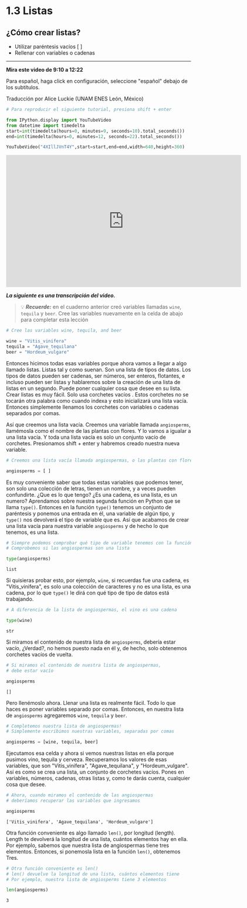 # 1.3 Listas

## ¿Cómo crear listas?
- Utilizar paréntesis vacíos [ ]
- Rellenar con variables o cadenas
_______

**Mira este video de 9:10 a 12:22**

Para español, haga click en configuración, seleccione "español" debajo de los subtítulos.

Traducción por Alice Luckie (UNAM ENES León, México)


```python
# Para reproducir el siguiente tutorial, presiona shift + enter

from IPython.display import YouTubeVideo
from datetime import timedelta
start=int(timedelta(hours=0, minutes=9, seconds=10).total_seconds())
end=int(timedelta(hours=0, minutes=12, seconds=22).total_seconds())

YouTubeVideo("4XIllJVnT4Y",start=start,end=end,width=640,height=360)
```





<iframe
    width="640"
    height="360"
    src="https://www.youtube.com/embed/4XIllJVnT4Y?start=550&end=742"
    frameborder="0"
    allowfullscreen
></iframe>




***La siguiente es una transcripción del video.***

>💡 ***Recuerde:*** en el cuaderno anterior creó variables llamadas `wine`, `tequila` y `beer`. Cree las variables nuevamente en la celda de abajo para completar esta lección


```python
# Cree las variables wine, tequila, and beer

wine = "Vitis_vinifera"
tequila = "Agave_tequilana"
beer = "Hordeum_vulgare"
```

Entonces hicimos todas esas variables porque ahora vamos a llegar a algo llamado listas. Listas tal y como suenan. Son una lista de tipos de datos. Los tipos de datos pueden ser cadenas, ser números, ser enteros, flotantes, e incluso pueden ser listas y hablaremos sobre la creación de una lista de listas en un segundo. Puede poner cualquier cosa que desee en su lista. Crear listas es muy fácil. Solo usa corchetes vacíos . Estos corchetes no se tocarán otra palabra como cuando indexa y esto inicializará una lista vacía. Entonces simplemente llenamos los corchetes con variables o cadenas separados por comas.

Así que creemos una lista vacía. Creemos una variable llamada `angiosperms`, llamémosla como el nombre de las plantas con flores. Y lo vamos a igualar a una lista vacía. Y toda una lista vacía es solo un conjunto vacío de corchetes. Presionamos shift + enter y habremos creado nuestra nueva variable.


```python
# Creemos una lista vacía llamada angiospermas, o las plantas con flores

angiosperms = [ ]
```

Es muy conveniente saber que todas estas variables que podemos tener, 
son solo una colección de letras, tienen un nombre, y a veces pueden confundirte. ¿Que es lo que tengo? ¿Es una cadena, es una lista,
es un numero? Aprendamos sobre nuestra segunda función en Python que se llama `type()`. Entonces en la función `type()` tenemos un conjunto de paréntesis y ponemos una entrada en él, una variable de algún tipo,
y `type()` nos devolverá el tipo de variable que es. Así que acabamos de crear una lista vacía para nuestra variable `angiosperms` y de hecho lo que tenemos, es una lista.


```python
# Siempre podemos comprobar qué tipo de variable tenemos con la función type()
# Comprobemos si las angiospermas son una lista

type(angiosperms)
```




    list



Si quisieras probar esto, por ejemplo, `wine`, si recuerdas fue una cadena, es "Vitis_vinifera", es solo una colección de caracteres y no es una lista, es una cadena, por lo que `type()` le dirá con qué tipo de tipo de datos está trabajando.


```python
# A diferencia de la lista de angiospermas, el vino es una cadena

type(wine)
```




    str



Si miramos el contenido de nuestra lista de `angiosperms`, debería estar vacío, ¿Verdad?, no hemos puesto nada en él y, de hecho, solo obtenemos corchetes vacíos de vuelta.


```python
# Si miramos el contenido de nuestra lista de angiospermas,
# debe estar vacío

angiosperms
```




    []



Pero llenémoslo ahora. Llenar una lista es realmente fácil. Todo lo que haces es poner variables separado por comas. Entonces, en nuestra lista de `angiosperms` agregaremos `wine`, `tequila` y `beer`.


```python
# Completemos nuestra lista de angiospermas!
# Simplemente escribimos nuestras variables, separadas por comas

angiosperms = [wine, tequila, beer]
```

Ejecutamos esa celda y ahora si vemos nuestras listas en ella porque pusimos vino, tequila y cerveza. Recuperamos los valores de esas variables, que son "Vitis_vinifera", "Agave_tequilana", y "Hordeum_vulgare". Así es como se crea una lista, un conjunto de corchetes vacíos. Pones en variables, números, cadenas, otras listas y, como te darás cuenta, cualquier cosa que desee.


```python
# Ahora, cuando miramos el contenido de las angiospermas
# deberíamos recuperar las variables que ingresamos

angiosperms
```




    ['Vitis_vinifera', 'Agave_tequilana', 'Hordeum_vulgare']



Otra función conveniente es algo llamado `len()`, por longitud (length). Length te devolverá la longitud de una lista, cuántos elementos hay en 
ella. Por ejemplo, sabemos que nuestra lista de angiospermas tiene tres elementos. Entonces, si ponemosla lista en la función `len()`, obtenemos
Tres. 


```python
# Otra función conveniente es len()
# len() devuelve la longitud de una lista, cuántos elementos tiene
# Por ejemplo, nuestra lista de angiosperms tiene 3 elementos

len(angiosperms)
```




    3


